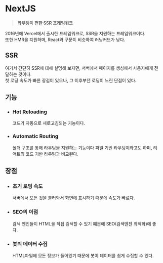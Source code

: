 # NextJS
  > **라우팅이 편한 SSR 프레임워크**

  2016년에 Vercel에서 출시한 프레임워크로, SSR을 지원하는 프레임워크이다.  
  또한 HMR을 지원하며, React와 구문이 비슷하여 러닝커브가 낮다.

  ## SSR
  여기서 간단히 SSR에 대해 설명해 보자면, 서버에서 페이지를 생성해서 사용자에게 전달하는 것이다.  
  첫 로딩 속도가 빠른 장점이 있으나, 그 이후부턴 로딩이 느린 단점이 있다.

  ## 기능
  - ### Hot Reloading
    코드가 자동으로 새로고침되는 기능이다.

  - ### Automatic Routing
    폴더 구조를 통해 라우팅을 지원하는 기능이다
    파일 기반 라우팅이라고도 하며, 리액트의 코드 기반 라우팅과 비교된다.

  ## 장점
  - ### 초기 로딩 속도
    서버에서 모든 것을 불러와서 화면에 표시하기 때문에 속도가 빠르다.

  - ### SEO의 이점
    검색 엔진들이 HTML을 직접 검색할 수 있기 떄문에 SEO(검색엔진 최적화)에 좋다.

  - ### 봇의 데이터 수집
    HTML파일에 모든 정보가 들어있기 때문에 봇이 데이터를 쉽게 수집할 수 있다.
